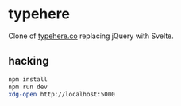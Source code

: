 # typehere

Clone of [typehere.co](http://typehere.co/) replacing jQuery with Svelte.

## hacking

```bash
npm install
npm run dev
xdg-open http://localhost:5000
```
